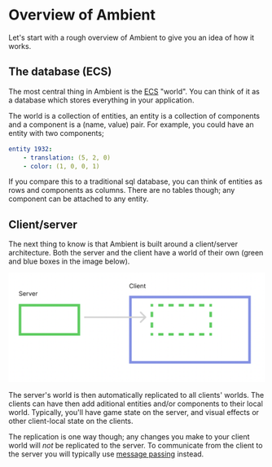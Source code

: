 # Overview of Ambient

Let's start with a rough overview of Ambient to give you an idea of how it works.

## The database (ECS)

The most central thing in Ambient is the [ECS](../reference/ecs.md) "world". You can think of it
as a database which stores everything in your application.

The world is a collection of entities, an entity is a collection of components and a component is a
(name, value) pair. For example, you could have an entity with two components;

```yml
entity 1932:
    - translation: (5, 2, 0)
    - color: (1, 0, 0, 1)
```

If you compare this to a traditional sql database, you can think of entities as rows and
components as columns. There are no tables though; any component can be attached to any
entity.

## Client/server

The next thing to know is that Ambient is built around a client/server architecture. Both
the server and the client have a world of their own (green and blue boxes in the image below).

![Server client architecture](server_client.png)

The server's world is then automatically replicated to all clients' worlds. The clients can
have then add aditional entities and/or components to their local world. Typically, you'll
have game state on the server, and visual effects or other client-local state on the clients.

The replication is one way though; any changes you make to your client world will _not_ be replicated
to the server. To communicate from the client to the server you will typically use
[message passing](../reference/networking.md#messaging) instead.
